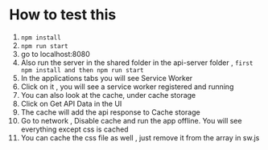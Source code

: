 # How to test this

1. ```npm install```
2. ```npm run start```
3. go to localhost:8080
4. Also run the server in the shared folder in the api-server folder , ```first npm install and then npm run start```
5. In the applications tabs you will see Service Worker
6. Click on it , you will see a service worker registered and running
7. You can also look at the cache, under cache storage
8. Click on Get API Data in the UI
9. The cache will add the api response to Cache storage
10. Go to network , Disable cache and run the app offline. You will see everything except css is cached
11. You can cache the css file as well , just remove it from the array in sw.js
